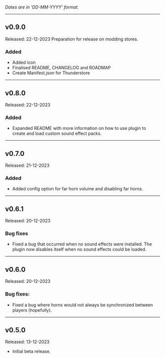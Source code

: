 ﻿_Dates are in 'DD-MM-YYYY' format._

___

## v0.9.0

Released: 22-12-2023
Preparation for release on modding stores.

### Added

- Added icon
- Finalised README, CHANGELOG and ROADMAP
- Create Manifest.json for Thunderstore

___

## v0.8.0

Released: 22-12-2023

### Added

- Expanded README with more information on how to use plugin to create and load custom sound effect packs.

___

## v0.7.0

Released: 21-12-2023

### Added

- Added config option for far horn volume and disabling far horns.

___

## v0.6.1

Released: 20-12-2023

### Bug fixes

- Fixed a bug that occurred when no sound effects were installed. The plugin now disables itself when no sound effects
  could be loaded.

___

## v0.6.0

Released: 20-12-2023

### Bug fixes:

- Fixed a bug where horns would not always be synchronized between players (hopefully).

___

## v0.5.0

Released: 13-12-2023

- Initial beta release.